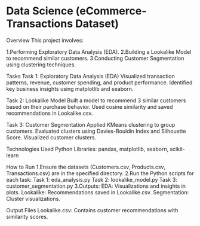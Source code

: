 # Data Science (eCommerce-Transactions Dataset)

Overview
This project involves:

1.Performing Exploratory Data Analysis (EDA).
2.Building a Lookalike Model to recommend similar customers.
3.Conducting Customer Segmentation using clustering techniques.

Tasks
Task 1: Exploratory Data Analysis (EDA)
Visualized transaction patterns, revenue, customer spending, and product performance.
Identified key business insights using matplotlib and seaborn.

Task 2: Lookalike Model
Built a model to recommend 3 similar customers based on their purchase behavior.
Used cosine similarity and saved recommendations in Lookalike.csv.

Task 3: Customer Segmentation
Applied KMeans clustering to group customers.
Evaluated clusters using Davies-Bouldin Index and Silhouette Score.
Visualized customer clusters.

Technologies Used
Python
Libraries: pandas, matplotlib, seaborn, scikit-learn

How to Run
1.Ensure the datasets (Customers.csv, Products.csv, Transactions.csv) are in the specified directory.
2.Run the Python scripts for each task:
    Task 1: eda_analysis.py
    Task 2: lookalike_model.py
    Task 3: customer_segmentation.py
3.Outputs:
    EDA: Visualizations and insights in plots.
    Lookalike: Recommendations saved in Lookalike.csv.
    Segmentation: Cluster visualizations.
    
Output Files
Lookalike.csv: Contains customer recommendations with similarity scores.
